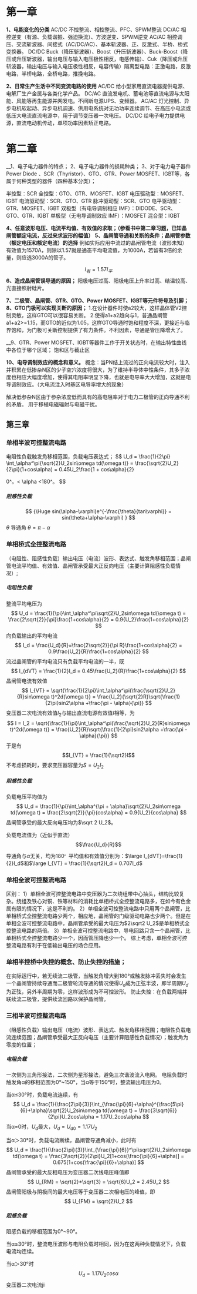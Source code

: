 # 第一章

__1、电能变化的分类__
AC/DC 不控整流、相控整流、PFC、SPWM整流
DC/AC 相控逆变（有源、负载谐振、强迫换流）、方波逆变、SPWM逆变
AC/AC 相控调压、交流斩波器、间接式（AC/DC/AC）、基本斩波器、正、反激式、半桥、桥式变换器。
DC/DC Buck（降压斩波器）、Boost（升压斩波器）、Buck-Boost（降压或升压斩波器，输出电压与输入电压极性相反，电感传输）、Cuk（降压或升压斩波器，输出电压与输入电压极性相反，电容传输）隔离型电路：正激电路，反激电路，半桥电路，全桥电路，推挽电路。

__2、日常生产生活中不同变流电路的使用__
AC/DC 给小型家用直流电器提供电源、电解厂生产金属与各类化学产品。
DC/AC 直流发电机、蓄电池等直流电源与太阳能、风能等再生能源并网发电。不间断电源UPS、变频器。
AC/AC 灯光控制、异步电机软起动、异步电机调速、供用电系统对无功功率连续调节、在高压小电流或低压大电流直流电源中，用于调节变压器一次电压。
DC/DC 给电子电力提供电源，直流电动机传动，单项功率因素矫正电路。

# 第二章
__1、电子电力器件的特点；
2、电子电力器件的损耗种类；
3、对于电力电子器件Power Diode 、SCR（Thyristor）、GTO、GTR、Power MOSFET、IGBT等，各属于何种类型的器件（四种基本分类）；

半控型：SCR
全控型：GTO、GTR、MOSFET、IGBT
电压驱动型：MOSFET、IGBT
电流驱动型：SCR、GTO、GTR
脉冲驱动型：SCR、GTO
电平驱动型：GTR、MOSFET、IGBT
双极型（有电导调制相应 IMF）：DIDODE、SCR、GTO、GTR、IGBT
单极型（无电导调制效应 IMF）：MOSFET
混合型：IGBT

__4、任意波形电压、电流平均值、有效值的求取；（参看书中第二章习题，已知晶闸管额定电流，反过来求波形的幅值）__
__5、晶闸管导通和关断的条件；晶闸管参数（额定电压和额定电流）的选择__
例如实际应用中流过的晶闸管电流（波形未知）有效值为1570A，则除以1.57就是通态平均电流值，为1000A，若留有3倍的余量，则应选3000A的管子。

$$
I_有 = 1.57I_平
$$
__6、造成晶闸管误导通的原因；__
阳极电压过高、阳极电压上升率过高、结温较高、光直接照射硅片。

__7、二极管、晶闸管、GTR、GTO、Power MOSFET、IGBT等元件符号及引脚；
8、GTO门极可以实现关断的原因；__
1.在设计器件时使a2较大，这样晶体管V2控制灵敏，这样GTO可以很容易关断。
2.使得a1+a2趋向与1，普通晶闸管a1+a2>=1.15，而GTO的近似为1.05，这样GTO导通时饱和程度不深，更接近与临界饱和，为门极可关断控制提供了有力条件。不利因素，导通是管压降增大了。

__9、GTR、Power MOSFET、IGBT等器件工作于开关状态时，在输出特性曲线中各位于哪个区域；
饱和区与截止区

__10、电导调制效应的概念和意义。__
概念：当PN结上流过的正向电流较大时，注入并积累在低掺杂N区的少子空穴浓度将很大，为了维持半导体中性条件，其多子浓度也相应大幅度增加，使得其电阻率明显下降，也就是电导率大大增加，这就是电导调制效应。（大电流注入时基区电导率增大的现象）

解决低参杂N区由于参杂浓度低而具有的高电阻率对于电力二极管的正向导通不利的矛盾。
用于移植电磁辐射与电磁干扰。

## 第三章
### 单相半波可控整流电路
电阻性负载触发角移相范围，负载电压表达式；
$$
 U_d = \frac{1}{2\pi} \int_\alpha^\pi{\sqrt{2}U_2sin\omega td(\omega t)} = \frac{\sqrt{2}U_2}{2\pi}(1+cos\alpha) = 0.45U_2\frac{1 + cos\alpha}{2}

 $$
$$
0^。< \alpha <180^。
$$
##### 阻感性负载
$$
{\Huge sin(\alpha-\varphi)e^{-\frac{\theta}{tan\varphi}} = sin(\theta+\alpha-\varphi) }
$$
$\theta$ 导通角 $\theta = \pi-\alpha$

### 单相桥式全控整流电路
（电阻性、阻感性负载）输出电压（电流）波形、表达式、触发角移相范围；晶闸管电流平均值、有效值、晶闸管承受最大正反向电压（主要计算阻感性负载情况）;
##### 电阻性负载
整流平均电压为
$$
U_d = \frac{1}{\pi}\int_\alpha^\pi\sqrt{2}U_2sin\omega td(\omega t) = \frac{2\sqrt{2}}{\pi}\frac{1+cos\alpha}{2} = 0.9{U_2}\frac{1+cos\alpha}{2}
$$
向负载输出的平均电流
$$
I_d = \frac{U_d}{R}=\frac{2\sqrt{2}}{\pi R}\frac{1+cos\alpha}{2} = 0.9\frac{U_2}{R}\frac{1+cos\alpha}{2}
$$
流过晶闸管的平均电流只有负载平均电流的一半，既
$$
I_{dVT} = \frac{1}{2}I_d = 0.45\frac{U_2}{R}\frac{1+cos\alpha}{2}
$$
晶闸管电流有效值
$$
I_{VT} = \sqrt{\frac{1}{2\pi}\int_\alpha^\pi(\frac{\sqrt{2}U_2}{R}sin\omega t)^2d(\omega t)} = \frac{U_2}{\sqrt{2}R}\sqrt{\frac{1}{2\pi}sin2\alpha +\frac{\pi - \alpha}{\pi}}
$$
变压器二次电流有效值$I_2$与输出直流电源有效值$I$相等，为
$$
I = I_2 = \sqrt{\frac{1}{\pi}\int_\alpha^\pi(\frac{\sqrt{2}U_2}{R}sin\omega t)^2d(\omega t)} = \frac{U_2}{R}\sqrt{\frac{1}{2\pi}sin2\alpha +\frac{\pi - \alpha}{\pi}}
$$
于是有$$I_{VT} = \frac{1}{\sqrt2}I$$ 不考虑损耗时，要求变压器容量为$S = U_2I_2$

##### 阻感性负载

负载电压平均值为
$$
U_d = \frac{1}{\pi}\int_\alpha^{\pi + \alpha}\sqrt{2}U_2sin\omega td(\omega t) = \frac{2\sqrt{2}}{\pi}{cos\alpha} = 0.9{U_2}{cos\alpha}
$$
晶闸管承受的最大反向电压均为$\sqrt 2 U_2$。

负载电流值为（近似于直流）
$$\frac{U_d}{R}$$
导通角与$\alpha$无关，均为$180^ 。$平均值和有效值分别为：$\large I_{dVT}=\frac{1}{2}I_d$和$\large I_{VT} = \frac{1}{\sqrt2}I_d = 0.707I_d$
### 单相全波可控整流电路
区别：
1）单相全波可控整流电路中变压器为二次绕组带中心抽头，结构比较复杂。绕组及铁心对铜、铁等材料的消耗比单相桥式全控整流电路多，在如今有色金属有限的情况下，这是不利的。
2）单相全波可控整流电路中只用两个晶闸管，比单相桥式全控整流电路少两个，相应地，晶闸管的门级驱动电路也少两个。但是在单相全波可控整流电路中，晶闸管承受的最大电压为$2\sqrt2 U_2$是单相桥式全控整流电路的两倍。
3）单相全波可控整流电路中，导电回路只含一个晶闸管，比单相桥式全控整流电路少一个，因而管压降也少一个。
综上考虑，单相全波可控整流电路有利于在低输出电压的场合应用。

### 单相半控桥中失控的概念、防止失控的措施；
在实际运行中，若无续流二极管，当触发角增大到180°或触发脉冲丢失时会发生一个晶闸管持续导通而二极管轮流导通的情况使得$U_d$成为正弦半波，即半周期$U_d$为正弦，另外半周期为零，这样波形成为不可控波形。
防止失控：在负载两端并联续流二极管，提供续流回路以保护晶闸管。

### 三相半波可控整流电路
（阻感性负载）输出电压（电流）波形、表达式、触发角移相范围；电阻性负载电流连续范围；晶闸管承受最大正反向电压（主要计算阻感性负载情况）；触发角为零度的位置；

##### 电阻负载
一次侧为三角形接法，二次侧为星形接法，避免三次谐波流入电网。
电阻负载时触发角α的移相范围为0°~150°，当α等于150°时，整流输出电压为0。

当α≤30°时，负载电流连续，有
$$
U_d = \frac{1}{\frac{2\pi}{3}}\int_{\frac{\pi}{6}+\alpha}^{\frac{5\pi}{6}+\alpha}\sqrt{2}U_2sin\omega td(\omega t) = \frac{3\sqrt{6}}{2\pi}U_2cos\alpha = 1.17U_2cos\alpha
$$
当α=0时，$U_d$最大，$U_d=U_{d0}=1.17U_2$

当α＞30°时，负载电流断续，晶闸管导通角减小，此时有
$$
U_d = \frac{1}{\frac{2\pi}{3}}\int_{\frac{\pi}{6}}^\pi\sqrt{2}U_2sin\omega td(\omega t) = \frac{3\sqrt{2}}{2\pi}U_2[1+cos(\frac{\pi}{6}+\alpha)] = 0.675[1+cos(\frac{\pi}{6}+\alpha)]
$$
晶闸管承受的最大反相电压为变压器二次线电压峰值即
$$
U_{RM} = \sqrt{2}*\sqrt{3} = \sqrt{6}U_2 = 2.45U_2
$$
晶闸管阳极与阴极间的最大电压等于变压器二次相电压的峰值，即
$$
U_{FM} = \sqrt{2}U_2
$$
##### 阻感负载
阻感负载的移相范围为0°~90°。

当α≤30°时，整流电压波形与电阻负载时相同，因为在这两种负载情况下，负载电流均连续。

当α＞30°时
$$
U_d=1.17U_2cos\alpha
$$
变压器二次电流ji
